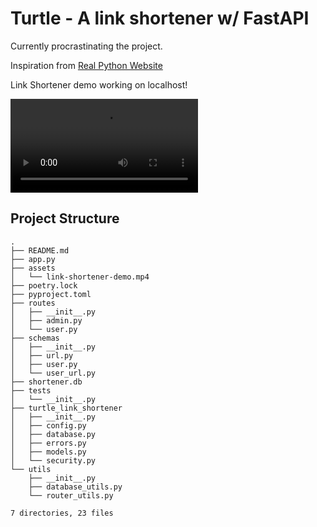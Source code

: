 # Turtle - A link shortener w/ FastAPI

Currently procrastinating the project.

Inspiration from [Real Python Website](https://realpython.com/build-a-python-url-shortener-with-fastapi/)

Link Shortener demo working on localhost!

<video src="./assets/link-shortener-demo.mp4" controls="controls">
</video>

## Project Structure

```console
.
├── README.md
├── app.py
├── assets
│   └── link-shortener-demo.mp4
├── poetry.lock
├── pyproject.toml
├── routes
│   ├── __init__.py
│   ├── admin.py
│   └── user.py
├── schemas
│   ├── __init__.py
│   ├── url.py
│   ├── user.py
│   └── user_url.py
├── shortener.db
├── tests
│   └── __init__.py
├── turtle_link_shortener
│   ├── __init__.py
│   ├── config.py
│   ├── database.py
│   ├── errors.py
│   ├── models.py
│   └── security.py
└── utils
    ├── __init__.py
    ├── database_utils.py
    └── router_utils.py

7 directories, 23 files
```
